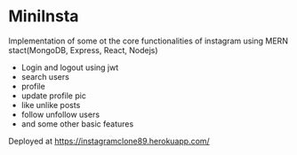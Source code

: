 # MiniInsta
Implementation of some ot the core functionalities of instagram using MERN stact(MongoDB, Express, React, Nodejs)

- Login and logout using jwt
- search users
- profile
- update profile pic
- like unlike posts
- follow unfollow users
- and some other basic features

Deployed at https://instagramclone89.herokuapp.com/
